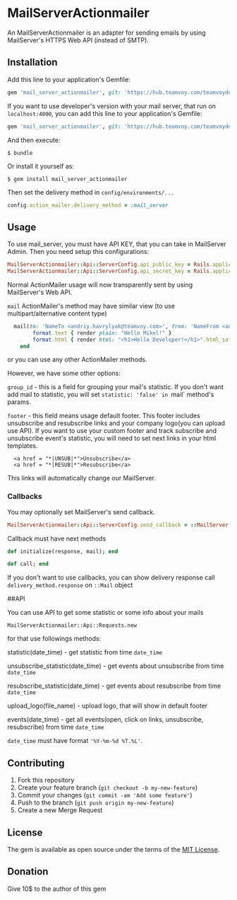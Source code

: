 # MailServerActionmailer

An MailServerActionmailer is an adapter for sending emails by using MailServer's HTTPS Web API (instead of SMTP).

## Installation

Add this line to your application's Gemfile:

```ruby
gem 'mail_server_actionmailer', git: 'https://hub.teamvoy.com/teamvoydev/mail_server_actionmailer.git'
```

If you want to use developer's version with your mail server, that run on `localhost:4000`, you can add this line to your application's Gemfile:

```ruby
gem 'mail_server_actionmailer', git: 'https://hub.teamvoy.com/teamvoydev/mail_server_actionmailer.git', branch: 'development_version'
```

And then execute:

    $ bundle

Or install it yourself as:

    $ gem install mail_server_actionmailer

Then set the delivery method in `config/environments/...`

```ruby
config.action_mailer.delivery_method = :mail_server
```

## Usage

To use mail_server, you must have API KEY, that you can take in MailServer Admin. Then you need setup this configurations:

```ruby
MailServerActionmailer::Api::ServerConfig.api_public_key = Rails.application.secrets.mail_server_api_public_key
MailServerActionmailer::Api::ServerConfig.api_secret_key = Rails.application.secrets.mail_server_api_secret_key
```

Normal ActionMailer usage will now transparently sent by using MailServer's Web API.

`mail` ActionMailer's method may have similar view (to use multipart/alternative content type)

```ruby
  mail(to: 'NameTo <andriy.havrylyak@teamvoy.com>', from: 'NameFrom <andriy.havrylyak+1@teamvoy.com>', group_id: 'your_brodcast', footer: 'false') do |format|
        format.text { render plain: "Hello Mikel!" }
        format.html { render html: "<h1>Hello Developer!</h1>".html_safe }
    end
```

or you can use any other ActionMailer methods.

However, we have some other options:

`group_id` - this is a field for grouping your mail's statistic. If you don't want add mail to statistic, you will set `statistic: 'false' in `mail` method's params.

`footer` - this field means usage default footer. This footer includes unsubscribe and resubscribe links and your company logo(you can upload use API). If you want to use your custom footer and track subscribe and unsubscribe event's statistic, you will need to set next links in your html templates.

```
  <a href = "*|UNSUB|*">Unsubscribe</a>
  <a href = "*|RESUB|*">Resubscribe</a>
```
This links will automatically change our MailServer.

### Callbacks

You may optionally set MailServer's send callback.

```ruby
MailServerActionmailer::Api::ServerConfig.send_callback = ::MailServer::SendMailCallbackService(your class)
```

Callback must have next methods

```ruby
def initialize(response, mail); end

def call; end
```

If you don't want to use callbacks, you can show delivery response call `delivery_method.response` on `::Mail` object

##API

You can use API to get some statistic or some info about your mails

`MailServerActionmailer::Api::Requests.new`

for that use followings methods:

statistic(date_time) - get statistic from time `date_time`

unsubscribe_statistic(date_time) - get events about unsubscribe from time `date_time`

resubscribe_statistic(date_time) - get events about resubscribe from time `date_time`

upload_logo(file_name) - upload logo, that will show in default footer

events(date_time) - get all events(open, click on links, unsubscribe, resubscribe) from time `date_time`

`date_time` must have format `'%Y-%m-%d %T.%L'`.

## Contributing

1. Fork this repository
2. Create your feature branch (`git checkout -b my-new-feature`)
3. Commit your changes (`git commit -am 'Add some feature'`)
4. Push to the branch (`git push origin my-new-feature`)
5. Create a new Merge Request

## License

The gem is available as open source under the terms of the [MIT License](http://opensource.org/licenses/MIT).

## Donation

Give 10$ to the author of this gem
